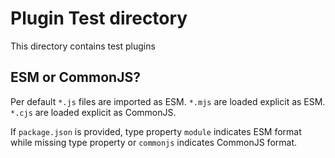 # Plugin Test directory

This directory contains test plugins

## ESM or CommonJS?

Per default `*.js` files are imported as ESM. `*.mjs` are loaded
explicit as ESM. `*.cjs` are loaded explicit as CommonJS.

If `package.json` is provided, type property `module` indicates ESM
format while missing type property or `commonjs` indicates CommonJS
format. 